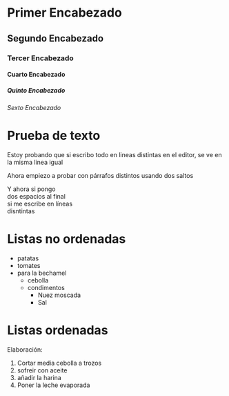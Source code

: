 # Primer Encabezado
## Segundo Encabezado
### Tercer Encabezado
#### Cuarto Encabezado
##### Quinto Encabezado
###### Sexto Encabezado

# Prueba de texto

Estoy probando que si escribo
todo en lineas distintas en el
editor, se ve en la misma linea igual 

Ahora empiezo a probar con párrafos distintos usando dos saltos

Y ahora si pongo  
dos espacios al final  
si me escribe en líneas  
disntintas

# Listas no ordenadas

* patatas
* tomates
* para la bechamel
  * cebolla
  * condimentos
    * Nuez moscada
    * Sal   

# Listas ordenadas

Elaboración:

1. Cortar media cebolla a trozos
2. sofreir con aceite
3. añadir la harina
4. Poner la leche evaporada

